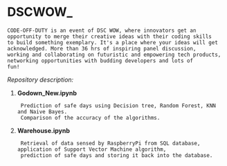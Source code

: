 # DSCWOW_

    CODE-OFF-DUTY is an event of DSC WOW, where innovators get an opportunity to merge their creative ideas with their coding skills
    to build something exemplary. It's a place where your ideas will get acknowledged. More than 36 hrs of inspiring panel discussion,
    working and collaborating on futuristic and empowering tech products, networking opportunities with budding developers and lots of 
    fun!
    
*Repository description:*

1) **Godown_New.ipynb**
        
        Prediction of safe days using Decision tree, Random Forest, KNN and Naive Bayes. 
        Comparison of the accuracy of the algorithms.

2) **Warehouse.ipynb**
        
        Retrieval of data sensed by RaspberryPi from SQL database, application of Support Vector Machine algorithm, 
        prediction of safe days and storing it back into the database.
